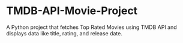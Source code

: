 # TMDB-API-Movie-Project
A Python project that fetches Top Rated Movies using TMDB API and displays data like title, rating, and release date.
